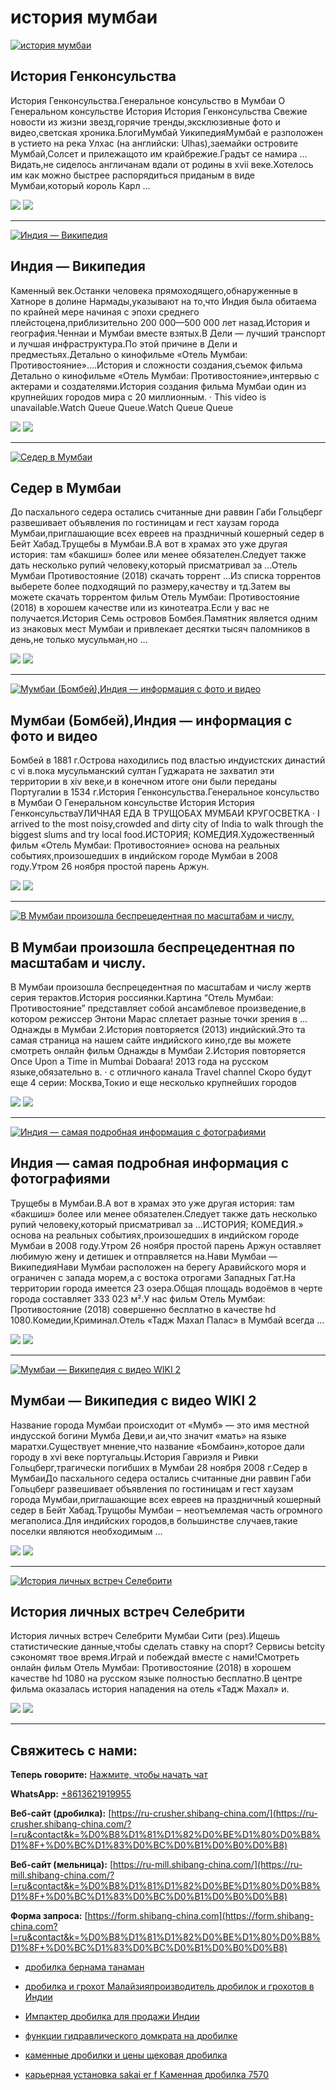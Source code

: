 # история мумбаи

<a href="https://swt.shibang-china.com/?l=ru&img&k=%D0%B8%D1%81%D1%82%D0%BE%D1%80%D0%B8%D1%8F+%D0%BC%D1%83%D0%BC%D0%B1%D0%B0%D0%B8" target="_blank">![история мумбаи](http://static.shibang-china.com/all-800x300/159.jpg)</a>

## История Генконсульства
История Генконсульства.Генеральное консульство в Мумбаи О Генеральном консульстве История История Генконсульства Свежие новости из жизни звезд,горячие тренды,эксклюзивные фото и видео,светская хроника.БлогиМумбай УикипедияМумбай е разположен в устието на река Улхас (на английски: Ulhas),заемайки островите Мумбай,Солсет и прилежащото им крайбрежие.Градът се намира …Видать,не сиделось англичанам вдали от родины в xvii веке.Хотелось им как можно быстрее распорядиться приданым в виде Мумбаи,который король Карл …


<a href="https://whatsapp.shibangsoft.com/WhatsApp.php" target="_blank" title="WhatsApp">![](http://static.shibang-china.com/icon/whatsapp.png)</a> <a href="https://swt.shibang-china.com/?l=ru&icon&k=%D0%B8%D1%81%D1%82%D0%BE%D1%80%D0%B8%D1%8F+%D0%BC%D1%83%D0%BC%D0%B1%D0%B0%D0%B8" target="_blank">![](http://static.shibang-china.com/icon/chat-ru.png)</a>

---

<a href="https://swt.shibang-china.com/?l=ru&img&k=%D0%B8%D1%81%D1%82%D0%BE%D1%80%D0%B8%D1%8F+%D0%BC%D1%83%D0%BC%D0%B1%D0%B0%D0%B8" target="_blank">![Индия — Википедия](http://static.shibang-china.com/all-800x300/578.jpg)</a>

## Индия — Википедия
Каменный век.Останки человека прямоходящего,обнаруженные в Хатноре в долине Нармады,указывают на то,что Индия была обитаема по крайней мере начиная с эпохи среднего плейстоцена,приблизительно 200 000—500 000 лет назад.История и география.Ченнаи и Мумбаи вместе взятых.В Дели — лучший транспорт и лучшая инфраструктура.По этой причине в Дели и предместьях.Детально о кинофильме &#171;Отель Мумбаи: Противостояние&#187;.…История и сложности создания,съемок фильма Детально о кинофильме &#171;Отель Мумбаи: Противостояние&#187;,интервью с актерами и создателями.История создания фильма Мумбаи один из крупнейших городов мира с 20 миллионным.&nbsp;&#0183;&#32;This video is unavailable.Watch Queue Queue.Watch Queue Queue


<a href="https://whatsapp.shibangsoft.com/WhatsApp.php" target="_blank" title="WhatsApp">![](http://static.shibang-china.com/icon/whatsapp.png)</a> <a href="https://swt.shibang-china.com/?l=ru&icon&k=%D0%B8%D1%81%D1%82%D0%BE%D1%80%D0%B8%D1%8F+%D0%BC%D1%83%D0%BC%D0%B1%D0%B0%D0%B8" target="_blank">![](http://static.shibang-china.com/icon/chat-ru.png)</a>

---

<a href="https://swt.shibang-china.com/?l=ru&img&k=%D0%B8%D1%81%D1%82%D0%BE%D1%80%D0%B8%D1%8F+%D0%BC%D1%83%D0%BC%D0%B1%D0%B0%D0%B8" target="_blank">![Седер в Мумбаи](http://static.shibang-china.com/all-800x300/455.jpg)</a>

## Седер в Мумбаи
До пасхального седера остались считанные дни раввин Габи Гольцберг развешивает объявления по гостиницам и гест хаузам города Мумбаи,приглашающие всех евреев на праздничный кошерный седер в Бейт Хабад.Трущебы в Мумбаи.В.А вот в храмах это уже другая история: там &#171;бакшиш&#187; более или менее обязателен.Следует также дать несколько рупий человеку,который присматривал за …Отель Мумбаи Противостояние (2018) скачать торрент …Из списка торрентов выберете более подходящий по размеру,качеству и тд.Затем вы можете скачать торрентом фильм Отель Мумбаи: Противостояние (2018) в хорошем качестве или из кинотеатра.Если у вас не получается.История Семь островов Бомбея.Памятник является одним из знаковых мест Мумбаи и привлекает десятки тысяч паломников в день,не только мусульман,но …


<a href="https://whatsapp.shibangsoft.com/WhatsApp.php" target="_blank" title="WhatsApp">![](http://static.shibang-china.com/icon/whatsapp.png)</a> <a href="https://swt.shibang-china.com/?l=ru&icon&k=%D0%B8%D1%81%D1%82%D0%BE%D1%80%D0%B8%D1%8F+%D0%BC%D1%83%D0%BC%D0%B1%D0%B0%D0%B8" target="_blank">![](http://static.shibang-china.com/icon/chat-ru.png)</a>

---

<a href="https://swt.shibang-china.com/?l=ru&img&k=%D0%B8%D1%81%D1%82%D0%BE%D1%80%D0%B8%D1%8F+%D0%BC%D1%83%D0%BC%D0%B1%D0%B0%D0%B8" target="_blank">![Мумбаи (Бомбей),Индия — информация с фото и видео](http://static.shibang-china.com/all-800x300/648.jpg)</a>

## Мумбаи (Бомбей),Индия — информация с фото и видео
Бомбей в 1881 г.Острова находились под властью индуистских династий с vi в.пока мусульманский султан Гуджарата не захватил эти территории в xiv веке,и в конечном итоге они были переданы Португалии в 1534 г.История Генконсульства.Генеральное консульство в Мумбаи О Генеральном консульстве История История ГенконсульстваУЛИЧНАЯ ЕДА В ТРУЩОБАХ МУМБАИ КРУГОСВЕТКА&nbsp;&#0183;&#32;I arrived to the most noisy,crowded and dirty city of India to walk through the biggest slums and try local food.ИСТОРИЯ; КОМЕДИЯ.Художественный фильм &#171;Отель Мумбаи: Противостояние&#187; основа на реальных событиях,произошедших в индийском городе Мумбаи в 2008 году.Утром 26 ноября простой парень Аржун.


<a href="https://whatsapp.shibangsoft.com/WhatsApp.php" target="_blank" title="WhatsApp">![](http://static.shibang-china.com/icon/whatsapp.png)</a> <a href="https://swt.shibang-china.com/?l=ru&icon&k=%D0%B8%D1%81%D1%82%D0%BE%D1%80%D0%B8%D1%8F+%D0%BC%D1%83%D0%BC%D0%B1%D0%B0%D0%B8" target="_blank">![](http://static.shibang-china.com/icon/chat-ru.png)</a>

---

<a href="https://swt.shibang-china.com/?l=ru&img&k=%D0%B8%D1%81%D1%82%D0%BE%D1%80%D0%B8%D1%8F+%D0%BC%D1%83%D0%BC%D0%B1%D0%B0%D0%B8" target="_blank">![В Мумбаи произошла беспрецедентная по масштабам и числу.](http://static.shibang-china.com/all-800x300/265.jpg)</a>

## В Мумбаи произошла беспрецедентная по масштабам и числу.
В Мумбаи произошла беспрецедентная по масштабам и числу жертв серия терактов.История россиянки.Картина “Отель Мумбаи: Противостояние” представляет собой ансамблевое произведение,в котором режиссер Энтони Марас сплетает разные точки зрения в …Однажды в Мумбаи 2.История повторяется (2013) индийский.Это та самая страница на нашем сайте индийского кино,где вы можете смотреть онлайн фильм Однажды в Мумбаи 2.История повторяется Once Upon a Time in Mumbai Dobaara! 2013 года на русском языке,обязательно в.&nbsp;&#0183;&#32;с отличного канала Travel channel Cкоро будут еще 4 серии: Москва,Токио и еще несколько крупнейших городов


<a href="https://whatsapp.shibangsoft.com/WhatsApp.php" target="_blank" title="WhatsApp">![](http://static.shibang-china.com/icon/whatsapp.png)</a> <a href="https://swt.shibang-china.com/?l=ru&icon&k=%D0%B8%D1%81%D1%82%D0%BE%D1%80%D0%B8%D1%8F+%D0%BC%D1%83%D0%BC%D0%B1%D0%B0%D0%B8" target="_blank">![](http://static.shibang-china.com/icon/chat-ru.png)</a>

---

<a href="https://swt.shibang-china.com/?l=ru&img&k=%D0%B8%D1%81%D1%82%D0%BE%D1%80%D0%B8%D1%8F+%D0%BC%D1%83%D0%BC%D0%B1%D0%B0%D0%B8" target="_blank">![Индия — самая подробная информация с фотографиями](http://static.shibang-china.com/all-800x300/79.jpg)</a>

## Индия — самая подробная информация с фотографиями
Трущебы в Мумбаи.В.А вот в храмах это уже другая история: там &#171;бакшиш&#187; более или менее обязателен.Следует также дать несколько рупий человеку,который присматривал за …ИСТОРИЯ; КОМЕДИЯ.&#187; основа на реальных событиях,произошедших в индийском городе Мумбаи в 2008 году.Утром 26 ноября простой парень Аржун оставляет любимую жену и детишек и отправляется на.Нави Мумбаи — ВикипедияНави Мумбаи расположен на берегу Аравийского моря и ограничен с запада морем,а с востока отрогами Западных Гат.На территории города имеется 23 озера.Общая площадь водоёмов в черте города составляет 333 023 м&#178;.У нас фильм Отель Мумбаи: Противостояние (2018) совершенно бесплатно в качестве hd 1080.Комедии,Криминал.Отель &#171;Тадж Махал Палас&#187; в Мумбай всегда …


<a href="https://whatsapp.shibangsoft.com/WhatsApp.php" target="_blank" title="WhatsApp">![](http://static.shibang-china.com/icon/whatsapp.png)</a> <a href="https://swt.shibang-china.com/?l=ru&icon&k=%D0%B8%D1%81%D1%82%D0%BE%D1%80%D0%B8%D1%8F+%D0%BC%D1%83%D0%BC%D0%B1%D0%B0%D0%B8" target="_blank">![](http://static.shibang-china.com/icon/chat-ru.png)</a>

---

<a href="https://swt.shibang-china.com/?l=ru&img&k=%D0%B8%D1%81%D1%82%D0%BE%D1%80%D0%B8%D1%8F+%D0%BC%D1%83%D0%BC%D0%B1%D0%B0%D0%B8" target="_blank">![Мумбаи — Википедия с видео WIKI 2](http://static.shibang-china.com/all-800x300/568.jpg)</a>

## Мумбаи — Википедия с видео WIKI 2
Название города Мумбаи происходит от &#171;Мумб&#187; — это имя местной индусской богини Мумба Деви,и аи,что значит &#171;мать&#187; на языке маратхи.Существует мнение,что название &#171;Бомбаин&#187;,которое дали городу в xvi веке португальцы.История Гавриэля и Ривки Гольцберг,трагически погибших в Мумбаи 28 ноября 2008 г.Седер в МумбаиДо пасхального седера остались считанные дни раввин Габи Гольцберг развешивает объявления по гостиницам и гест хаузам города Мумбаи,приглашающие всех евреев на праздничный кошерный седер в Бейт Хабад.Трущобы Мумбаи ‒ неотъемлемая часть огромного мегаполиса.Для индийских городов,в большинстве случаев,такие поселки являются необходимым …


<a href="https://whatsapp.shibangsoft.com/WhatsApp.php" target="_blank" title="WhatsApp">![](http://static.shibang-china.com/icon/whatsapp.png)</a> <a href="https://swt.shibang-china.com/?l=ru&icon&k=%D0%B8%D1%81%D1%82%D0%BE%D1%80%D0%B8%D1%8F+%D0%BC%D1%83%D0%BC%D0%B1%D0%B0%D0%B8" target="_blank">![](http://static.shibang-china.com/icon/chat-ru.png)</a>

---

<a href="https://swt.shibang-china.com/?l=ru&img&k=%D0%B8%D1%81%D1%82%D0%BE%D1%80%D0%B8%D1%8F+%D0%BC%D1%83%D0%BC%D0%B1%D0%B0%D0%B8" target="_blank">![История личных встреч Селебрити](http://static.shibang-china.com/all-800x300/337.jpg)</a>

## История личных встреч Селебрити
История личных встреч Селебрити Мумбаи Сити (рез).Ищешь статистические данные,чтобы сделать ставку на спорт? Сервисы betcity сэкономят твое время.Играй и побеждай вместе с нами!Смотреть онлайн фильм Отель Мумбаи: Противостояние (2018) в хорошем качестве hd 1080 на русском языке полностью бесплатно.В центре фильма оказалась история нападения на отель &#171;Тадж Махал&#187; и.

<a href="https://whatsapp.shibangsoft.com/WhatsApp.php" target="_blank" title="WhatsApp">![](http://static.shibang-china.com/icon/whatsapp.png)</a> <a href="https://swt.shibang-china.com/?l=ru&icon&k=%D0%B8%D1%81%D1%82%D0%BE%D1%80%D0%B8%D1%8F+%D0%BC%D1%83%D0%BC%D0%B1%D0%B0%D0%B8" target="_blank">![](http://static.shibang-china.com/icon/chat-ru.png)</a>

---
## Свяжитесь с нами:

**Теперь говорите:** [Нажмите, чтобы начать чат](https://swt.shibang-china.com?l=ru&contact&k=%D0%B8%D1%81%D1%82%D0%BE%D1%80%D0%B8%D1%8F+%D0%BC%D1%83%D0%BC%D0%B1%D0%B0%D0%B8)

**WhatsApp:**  [+8613621919955](https://whatsapp.shibangsoft.com/WhatsApp.php)

**Веб-сайт (дробилка):** [https://ru-crusher.shibang-china.com/](https://ru-crusher.shibang-china.com/?l=ru&contact&k=%D0%B8%D1%81%D1%82%D0%BE%D1%80%D0%B8%D1%8F+%D0%BC%D1%83%D0%BC%D0%B1%D0%B0%D0%B8)

**Веб-сайт (мельница):** [https://ru-mill.shibang-china.com/](https://ru-mill.shibang-china.com/?l=ru&contact&k=%D0%B8%D1%81%D1%82%D0%BE%D1%80%D0%B8%D1%8F+%D0%BC%D1%83%D0%BC%D0%B1%D0%B0%D0%B8)

**Форма запроса:** [https://form.shibang-china.com](https://form.shibang-china.com?l=ru&contact&k=%D0%B8%D1%81%D1%82%D0%BE%D1%80%D0%B8%D1%8F+%D0%BC%D1%83%D0%BC%D0%B1%D0%B0%D0%B8)

* [дробилка бернама танаман](../122/%D0%B4%D1%80%D0%BE%D0%B1%D0%B8%D0%BB%D0%BA%D0%B0%20%D0%B1%D0%B5%D1%80%D0%BD%D0%B0%D0%BC%D0%B0%20%D1%82%D0%B0%D0%BD%D0%B0%D0%BC%D0%B0%D0%BD.md)

* [дробилка и грохот Малайзияпроизводитель дробилок и грохотов в Индии](../122/%D0%B4%D1%80%D0%BE%D0%B1%D0%B8%D0%BB%D0%BA%D0%B0%20%D0%B8%20%D0%B3%D1%80%D0%BE%D1%85%D0%BE%D1%82%20%D0%9C%D0%B0%D0%BB%D0%B0%D0%B9%D0%B7%D0%B8%D1%8F%D0%BF%D1%80%D0%BE%D0%B8%D0%B7%D0%B2%D0%BE%D0%B4%D0%B8%D1%82%D0%B5%D0%BB%D1%8C%20%D0%B4%D1%80%D0%BE%D0%B1%D0%B8%D0%BB%D0%BE%D0%BA%20%D0%B8%20%D0%B3%D1%80%D0%BE%D1%85%D0%BE%D1%82%D0%BE%D0%B2%20%D0%B2%20%D0%98%D0%BD%D0%B4%D0%B8%D0%B8.md)

* [Импактер дробилка для продажи Индии](../125/%D0%98%D0%BC%D0%BF%D0%B0%D0%BA%D1%82%D0%B5%D1%80%20%D0%B4%D1%80%D0%BE%D0%B1%D0%B8%D0%BB%D0%BA%D0%B0%20%D0%B4%D0%BB%D1%8F%20%D0%BF%D1%80%D0%BE%D0%B4%D0%B0%D0%B6%D0%B8%20%D0%98%D0%BD%D0%B4%D0%B8%D0%B8.md)

* [функции гидравлического домкрата на дробилке](../121/%D1%84%D1%83%D0%BD%D0%BA%D1%86%D0%B8%D0%B8%20%D0%B3%D0%B8%D0%B4%D1%80%D0%B0%D0%B2%D0%BB%D0%B8%D1%87%D0%B5%D1%81%D0%BA%D0%BE%D0%B3%D0%BE%20%D0%B4%D0%BE%D0%BC%D0%BA%D1%80%D0%B0%D1%82%D0%B0%20%D0%BD%D0%B0%20%D0%B4%D1%80%D0%BE%D0%B1%D0%B8%D0%BB%D0%BA%D0%B5.md)

* [каменные дробилки и цены щековая дробилка](../123/%D0%BA%D0%B0%D0%BC%D0%B5%D0%BD%D0%BD%D1%8B%D0%B5%20%D0%B4%D1%80%D0%BE%D0%B1%D0%B8%D0%BB%D0%BA%D0%B8%20%D0%B8%20%D1%86%D0%B5%D0%BD%D1%8B%20%D1%89%D0%B5%D0%BA%D0%BE%D0%B2%D0%B0%D1%8F%20%D0%B4%D1%80%D0%BE%D0%B1%D0%B8%D0%BB%D0%BA%D0%B0.md)

* [карьерная установка sakai er f Каменная дробилка 7570](../124/%D0%BA%D0%B0%D1%80%D1%8C%D0%B5%D1%80%D0%BD%D0%B0%D1%8F%20%D1%83%D1%81%D1%82%D0%B0%D0%BD%D0%BE%D0%B2%D0%BA%D0%B0%20sakai%20er%20f%20%D0%9A%D0%B0%D0%BC%D0%B5%D0%BD%D0%BD%D0%B0%D1%8F%20%D0%B4%D1%80%D0%BE%D0%B1%D0%B8%D0%BB%D0%BA%D0%B0%207570.md)